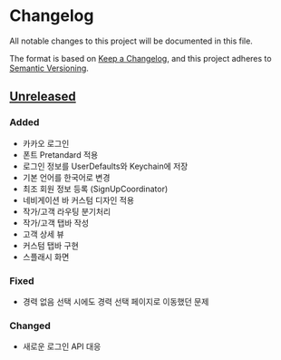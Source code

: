 # Changelog

All notable changes to this project will be documented in this file.

The format is based on [Keep a Changelog](https://keepachangelog.com/en/1.1.0/),
and this project adheres to [Semantic Versioning](https://semver.org/spec/v2.0.0.html).

## [Unreleased]

### Added

- 카카오 로그인
- 폰트 Pretandard 적용
- 로그인 정보를 UserDefaults와 Keychain에 저장
- 기본 언어를 한국어로 변경
- 최조 회원 정보 등록 (SignUpCoordinator)
- 네비게이션 바 커스텀 디자인 적용
- 작가/고객 라우팅 분기처리
- 작가/고객 탭바 작성
- 고객 상세 뷰
- 커스텀 탭바 구현
- 스플래시 화면

### Fixed

- 경력 없음 선택 시에도 경력 선택 페이지로 이동했던 문제

### Changed

- 새로운 로그인 API 대응

[unreleased]: https://github.com/Picplz/picplz-ios
